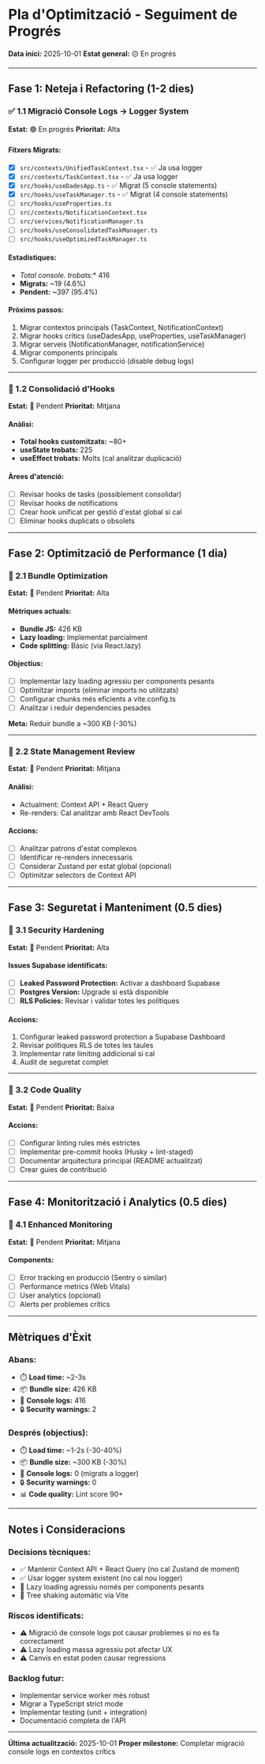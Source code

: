 # Pla d'Optimització - Seguiment de Progrés

**Data inici:** 2025-10-01
**Estat general:** 🟡 En progrés

---

## Fase 1: Neteja i Refactoring (1-2 dies)

### ✅ 1.1 Migració Console Logs → Logger System
**Estat:** 🟢 En progrés
**Prioritat:** Alta

#### Fitxers Migrats:
- [x] `src/contexts/UnifiedTaskContext.tsx` - ✅ Ja usa logger
- [x] `src/contexts/TaskContext.tsx` - ✅ Ja usa logger
- [x] `src/hooks/useDadesApp.ts` - ✅ Migrat (5 console statements)
- [x] `src/hooks/useTaskManager.ts` - ✅ Migrat (4 console statements)
- [ ] `src/hooks/useProperties.ts`
- [ ] `src/contexts/NotificationContext.tsx`
- [ ] `src/services/NotificationManager.ts`
- [ ] `src/hooks/useConsolidatedTaskManager.ts`
- [ ] `src/hooks/useOptimizedTaskManager.ts`

#### Estadístiques:
- **Total console.* trobats:** 416
- **Migrats:** ~19 (4.6%)
- **Pendent:** ~397 (95.4%)

#### Pròxims passos:
1. Migrar contextos principals (TaskContext, NotificationContext)
2. Migrar hooks crítics (useDadesApp, useProperties, useTaskManager)
3. Migrar serveis (NotificationManager, notificationService)
4. Migrar components principals
5. Configurar logger per producció (disable debug logs)

---

### 🔄 1.2 Consolidació d'Hooks
**Estat:** 🔴 Pendent
**Prioritat:** Mitjana

#### Anàlisi:
- **Total hooks customitzats:** ~80+
- **useState trobats:** 225
- **useEffect trobats:** Molts (cal analitzar duplicació)

#### Àrees d'atenció:
- [ ] Revisar hooks de tasks (possiblement consolidar)
- [ ] Revisar hooks de notifications
- [ ] Crear hook unificat per gestió d'estat global si cal
- [ ] Eliminar hooks duplicats o obsolets

---

## Fase 2: Optimització de Performance (1 dia)

### 🔴 2.1 Bundle Optimization
**Estat:** 🔴 Pendent
**Prioritat:** Alta

#### Mètriques actuals:
- **Bundle JS:** 426 KB
- **Lazy loading:** Implementat parcialment
- **Code splitting:** Bàsic (via React.lazy)

#### Objectius:
- [ ] Implementar lazy loading agressiu per components pesants
- [ ] Optimitzar imports (eliminar imports no utilitzats)
- [ ] Configurar chunks més eficients a vite.config.ts
- [ ] Analitzar i reduir dependencies pesades

**Meta:** Reduir bundle a ~300 KB (-30%)

---

### 🔴 2.2 State Management Review
**Estat:** 🔴 Pendent
**Prioritat:** Mitjana

#### Anàlisi:
- Actualment: Context API + React Query
- Re-renders: Cal analitzar amb React DevTools

#### Accions:
- [ ] Analitzar patrons d'estat complexos
- [ ] Identificar re-renders innecessaris
- [ ] Considerar Zustand per estat global (opcional)
- [ ] Optimitzar selectors de Context API

---

## Fase 3: Seguretat i Manteniment (0.5 dies)

### 🔴 3.1 Security Hardening
**Estat:** 🔴 Pendent
**Prioritat:** Alta

#### Issues Supabase identificats:
- [ ] **Leaked Password Protection:** Activar a dashboard Supabase
- [ ] **Postgres Version:** Upgrade si està disponible
- [ ] **RLS Policies:** Revisar i validar totes les polítiques

#### Accions:
1. Configurar leaked password protection a Supabase Dashboard
2. Revisar polítiques RLS de totes les taules
3. Implementar rate limiting addicional si cal
4. Audit de seguretat complet

---

### 🔴 3.2 Code Quality
**Estat:** 🔴 Pendent
**Prioritat:** Baixa

#### Accions:
- [ ] Configurar linting rules més estrictes
- [ ] Implementar pre-commit hooks (Husky + lint-staged)
- [ ] Documentar arquitectura principal (README actualitzat)
- [ ] Crear guies de contribució

---

## Fase 4: Monitorització i Analytics (0.5 dies)

### 🔴 4.1 Enhanced Monitoring
**Estat:** 🔴 Pendent
**Prioritat:** Mitjana

#### Components:
- [ ] Error tracking en producció (Sentry o similar)
- [ ] Performance metrics (Web Vitals)
- [ ] User analytics (opcional)
- [ ] Alerts per problemes crítics

---

## Mètriques d'Èxit

### Abans:
- ⏱️ **Load time:** ~2-3s
- 📦 **Bundle size:** 426 KB
- 🐛 **Console logs:** 416
- 🔒 **Security warnings:** 2

### Després (objectius):
- ⏱️ **Load time:** ~1-2s (-30-40%)
- 📦 **Bundle size:** ~300 KB (-30%)
- 🐛 **Console logs:** 0 (migrats a logger)
- 🔒 **Security warnings:** 0
- 📊 **Code quality:** Lint score 90+

---

## Notes i Consideracions

### Decisions tècniques:
- ✅ Mantenir Context API + React Query (no cal Zustand de moment)
- ✅ Usar logger system existent (no cal nou logger)
- 🔄 Lazy loading agressiu només per components pesants
- 🔄 Tree shaking automàtic via Vite

### Riscos identificats:
- ⚠️ Migració de console logs pot causar problemes si no es fa correctament
- ⚠️ Lazy loading massa agressiu pot afectar UX
- ⚠️ Canvis en estat poden causar regressions

### Backlog futur:
- Implementar service worker més robust
- Migrar a TypeScript strict mode
- Implementar testing (unit + integration)
- Documentació completa de l'API

---

**Última actualització:** 2025-10-01
**Proper milestone:** Completar migració console logs en contextos crítics
